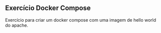 ## Exercício Docker Compose

Exercício para criar um docker compose com uma imagem de hello world do apache.